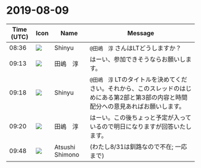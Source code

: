 # 2019-08-09

|Time (UTC)|Icon|Name|Message|
|---|---|---|---|
|08:36|![](https://avatars.slack-edge.com/2019-04-17/604316276593_b98417506de391d2c423_72.jpg)|Shinyu|`@田嶋　淳` さんはLTどうしますか？|
|09:13|![](https://secure.gravatar.com/avatar/698cc14290c3976fdd9f0a23494b87c1.jpg?s=72&d=https%3A%2F%2Fa.slack-edge.com%2Fdf10d%2Fimg%2Favatars%2Fava_0018-72.png)|田嶋　淳|はーい、参加できそうならお願いします。|
|09:18|![](https://avatars.slack-edge.com/2019-04-17/604316276593_b98417506de391d2c423_72.jpg)|Shinyu|`@田嶋　淳` LTのタイトルを決めてください。それから、このスレッドのはじめにある第2部と第3部の内容と時間配分への意見あればお願いします。|
|09:20|![](https://secure.gravatar.com/avatar/698cc14290c3976fdd9f0a23494b87c1.jpg?s=72&d=https%3A%2F%2Fa.slack-edge.com%2Fdf10d%2Fimg%2Favatars%2Fava_0018-72.png)|田嶋　淳|はーい。この後ちょっと予定が入っているので明日になりますが回答いたします。|
|09:48|![](https://secure.gravatar.com/avatar/3f82b853a23d9a6d1ce612d83f3a3a54.jpg?s=72&d=https%3A%2F%2Fa.slack-edge.com%2Fdf10d%2Fimg%2Favatars%2Fava_0008-72.png)|Atsushi Shimono|(わたし8/31は釧路なので不在; 一応まで)|
